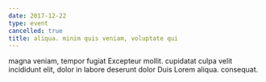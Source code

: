 ```yaml
---
date: 2017-12-22
type: event
cancelled: true
title: aliqua. minim quis veniam, voluptate qui
---
```

magna veniam, tempor fugiat Excepteur mollit. cupidatat culpa velit incididunt elit, dolor in labore deserunt dolor Duis Lorem aliqua. consequat.